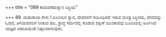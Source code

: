 +++
title = "089 ಕಾದುದಕದಾಸ್ನಾನ ಸಿದ್ಧಿಯ"

+++
89. ಮಹಾರಾಜಾ ಕೇಳು ! ಬಿಸಿನೀರಿನ ಸ್ನಾನ, ವೇದಗಳಿಗೆ ಸಂಬಂಧಿಸದೆ ಇರುವ ಮಂತ್ರ ಸಿದ್ಧಿಸದು, ವೇದವನ್ನು ಓದದ, ತಿಳಿಯದವರಿಗೆ ನೀಡುವ ಫಲ, ಶ್ರಾದ್ಧ ಕರ್ಮದಲ್ಲಿ ಕೊಡುವ ದಕ್ಷಿಣೆ ಮುಂತಾದವು ಬೂದಿಯಲ್ಲಿ ಅರ್ಪಿಸಿದ ಯಜ್ಞದ ಆಹುತಿಯಂತೆ ನಿಷ್ಫಲವಾಗುವುದು.